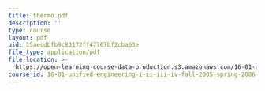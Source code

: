 ```yaml
---
title: thermo.pdf
description: ''
type: course
layout: pdf
uid: 15aecdbfb9c83172ff47767bf2cba63e
file_type: application/pdf
file_location: >-
  https://open-learning-course-data-production.s3.amazonaws.com/16-01-unified-engineering-i-ii-iii-iv-fall-2005-spring-2006/15aecdbfb9c83172ff47767bf2cba63e_thermo.pdf
course_id: 16-01-unified-engineering-i-ii-iii-iv-fall-2005-spring-2006
---
```

